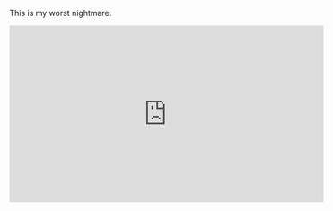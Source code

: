 This is my worst nightmare.

<iframe width="560" height="315" src="https://www.youtube.com/embed/qg-heCy0CbQ" title="YouTube video player" frameborder="0" allow="accelerometer; autoplay; clipboard-write; encrypted-media; gyroscope; picture-in-picture" allowfullscreen></iframe>